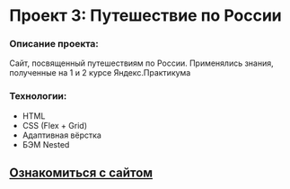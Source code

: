 # Проект 3: Путешествие по России

### Описание проекта:
Сайт, посвященный путешествиям по России. Применялись знания, полученные на 1 и 2 курсе Яндекс.Практикума

### Технологии:
* HTML
* CSS (Flex + Grid)
* Адаптивная вёрстка
* БЭМ Nested

## [Ознакомиться с сайтом](https://rshipulin.github.io/russian-travel/index.html)
